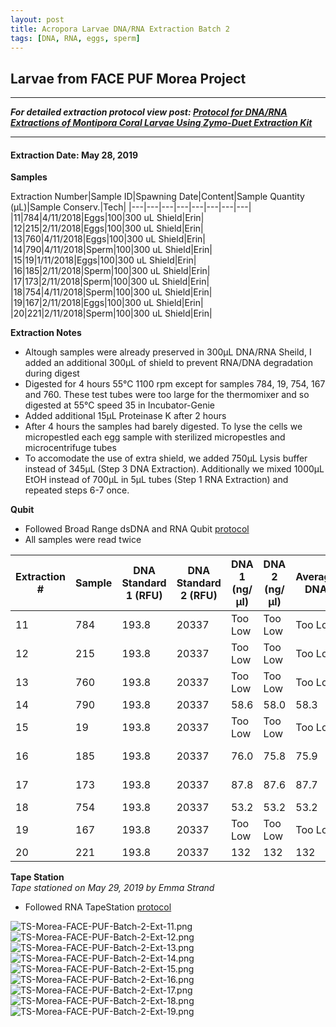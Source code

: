 ```yaml
---
layout: post
title: Acropora Larvae DNA/RNA Extraction Batch 2
tags: [DNA, RNA, eggs, sperm]
---
```


## Larvae from FACE PUF Morea Project

--- 
***For detailed extraction protocol view post: [Protocol for DNA/RNA Extractions of Montipora Coral Larvae Using Zymo-Duet Extraction Kit](https://echille.github.io/E.-Chille-Open-Lab-Notebook/Protocol-for-DNA-RNA-Extractions-of-Montipora-Coral-Larvae-Using-Zymo-Duet-Extraction-Kit/)***

---

#### Extraction Date: May 28, 2019
**Samples**

Extraction Number|Sample ID|Spawning Date|Content|Sample Quantity (µL)|Sample Conserv.|Tech|
|---|---|---|---|---|---|---|---|
|11|784|4/11/2018|Eggs|100|300 uL Shield|Erin|
|12|215|2/11/2018|Eggs|100|300 uL Shield|Erin|
|13|760|4/11/2018|Eggs|100|300 uL Shield|Erin|
|14|790|4/11/2018|Sperm|100|300 uL Shield|Erin|
|15|19|1/11/2018|Eggs|100|300 uL Shield|Erin|
|16|185|2/11/2018|Sperm|100|300 uL Shield|Erin|
|17|173|2/11/2018|Sperm|100|300 uL Shield|Erin|
|18|754|4/11/2018|Sperm|100|300 uL Shield|Erin|
|19|167|2/11/2018|Eggs|100|300 uL Shield|Erin|
|20|221|2/11/2018|Sperm|100|300 uL Shield|Erin|


**Extraction Notes**
- Altough samples were already preserved in 300µL DNA/RNA Sheild, I added an additional 300µL of shield to prevent RNA/DNA degradation during digest
- Digested for 4 hours 55°C 1100 rpm except for samples 784, 19, 754, 167 and 760. These test tubes were too large for the thermomixer and so digested at 55°C speed 35 in Incubator-Genie
- Added additional 15µL Proteinase K after 2 hours
- After 4 hours the samples had barely digested. To lyse the cells we micropestled each egg sample with sterilized micropestles and microcentrifuge tubes
- To accomodate the use of extra shield, we added 750µL Lysis buffer instead of 345µL (Step 3 DNA Extraction). Additionally we mixed 1000µL EtOH instead of 700µL in 5µL tubes (Step 1 RNA Extraction) and repeated steps 6-7 once.

**Qubit**  
- Followed Broad Range dsDNA and RNA Qubit [protocol](https://meschedl.github.io/MESPutnam_Open_Lab_Notebook/Qubit-Protocol/)
- All samples were read twice 

|Extraction #|Sample|DNA Standard 1 (RFU)|DNA Standard 2 (RFU)|DNA 1 (ng/µl)|DNA 2 (ng/µl)|Average DNA| RNA Standard 1 (RFU)| RNA Standard 2 (RFU)| RNA 1 (ng/µl)|RNA 2 (ng/ul)|Average RNA|
|--------|------|----------|----------|-------------|-------------|-------------|-------------|----|----|----|----|
|11|784|193.8|20337|Too Low|Too Low|Too Low|392.6|10735|96.6|96.6|96.6|
|12|215|193.8|20337|Too Low|Too Low|Too Low|392.6|10735|101|101|101|
|13|760|193.8|20337|Too Low|Too Low|Too Low|392.6|10735|109|109|109|
|14|790|193.8|20337|58.6|58.0|58.3|392.6|10735|10.2|10.2|10.2|
|15|19|193.8|20337|Too Low|Too Low|Too Low|392.6|10735|153|153|153|
|16|185|193.8|20337|76.0|75.8|75.9|392.6|10735|Too Low|Too Low|Too Low|
|17|173|193.8|20337|87.8|87.6|87.7|392.6|10735|Too Low|Too Low|Too Low|
|18|754|193.8|20337|53.2|53.2|53.2|392.6|10735|11.0|11.0|11.0|
|19|167|193.8|20337|Too Low|Too Low|Too Low|392.6|10735|121|121|121|
|20|221|193.8|20337|132|132|132|392.6|10735|12.0|12.2|12.1|


**Tape Station**  
*Tape stationed on May 29, 2019 by Emma Strand*
- Followed RNA TapeStation [protocol](https://meschedl.github.io/MESPutnam_Open_Lab_Notebook/RNA-TapeStation-Protocol/)

![TS-Morea-FACE-PUF-Batch-2-Ext-11.png](https://raw.githubusercontent.com/echille/E.-Chille-Open-Lab-Notebook/master/images/TS-Morea-FACE-PUF-Batch-2-Ext-11.png) 
![TS-Morea-FACE-PUF-Batch-2-Ext-12.png](https://raw.githubusercontent.com/echille/E.-Chille-Open-Lab-Notebook/master/images/TS-Morea-FACE-PUF-Batch-2-Ext-12.png)
![TS-Morea-FACE-PUF-Batch-2-Ext-13.png](https://raw.githubusercontent.com/echille/E.-Chille-Open-Lab-Notebook/master/images/TS-Morea-FACE-PUF-Batch-2-Ext-13.png) 
![TS-Morea-FACE-PUF-Batch-2-Ext-14.png](https://raw.githubusercontent.com/echille/E.-Chille-Open-Lab-Notebook/master/images/TS-Morea-FACE-PUF-Batch-2-Ext-14.png) 
![TS-Morea-FACE-PUF-Batch-2-Ext-15.png](https://raw.githubusercontent.com/echille/E.-Chille-Open-Lab-Notebook/master/images/TS-Morea-FACE-PUF-Batch-2-Ext-15.png)
![TS-Morea-FACE-PUF-Batch-2-Ext-16.png](https://raw.githubusercontent.com/echille/E.-Chille-Open-Lab-Notebook/master/images/TS-Morea-FACE-PUF-Batch-2-Ext-16.png) 
![TS-Morea-FACE-PUF-Batch-2-Ext-17.png](https://raw.githubusercontent.com/echille/E.-Chille-Open-Lab-Notebook/master/images/TS-Morea-FACE-PUF-Batch-2-Ext-17.png) 
![TS-Morea-FACE-PUF-Batch-2-Ext-18.png](https://raw.githubusercontent.com/echille/E.-Chille-Open-Lab-Notebook/master/images/TS-Morea-FACE-PUF-Batch-2-Ext-18.png) 
![TS-Morea-FACE-PUF-Batch-2-Ext-19.png](https://raw.githubusercontent.com/echille/E.-Chille-Open-Lab-Notebook/master/images/TS-Morea-FACE-PUF-Batch-2-Ext-19.png) 